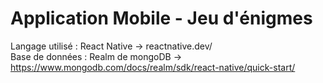 # Application Mobile - Jeu d'énigmes

Langage utilisé : React Native -> reactnative.dev/  
Base de données : Realm de mongoDB -> https://www.mongodb.com/docs/realm/sdk/react-native/quick-start/
